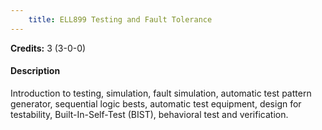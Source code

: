 ```yaml
---
    title: ELL899 Testing and Fault Tolerance
---
```

**Credits:** 3 (3-0-0)



#### Description 
Introduction to testing, simulation, fault simulation, automatic test pattern generator, sequential logic bests, automatic test equipment, design for testability, Built-In-Self-Test (BIST), behavioral test and verification.